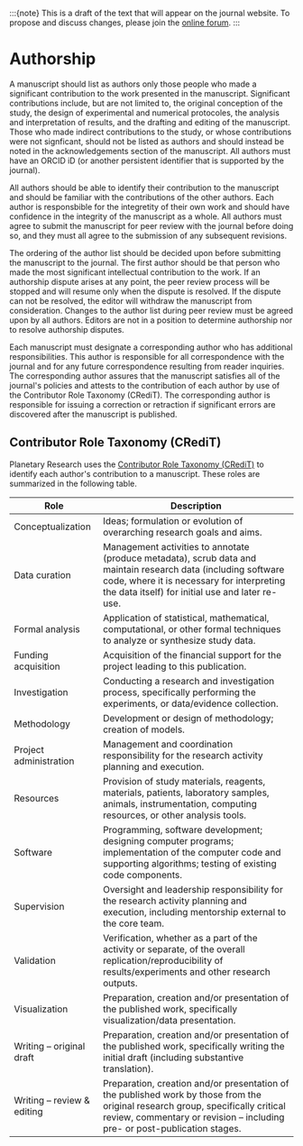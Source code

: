 :::{note}
This is a draft of the text that will appear on the journal website. To propose and discuss changes, please join the [online forum](#forum).
:::

# Authorship

A manuscript should list as authors only those people who made a significant contribution to the work presented in the manuscript. Significant contributions include, but are not limited to, the original conception of the study, the design of experimental and numerical protocoles, the analysis and interpretation of results, and the drafting and editing of the manuscript. Those who made indirect contributions to the study, or whose contributions were not signficant, should not be listed as authors and should instead be noted in the acknowledgements section of the manuscript. All authors must have an ORCID iD (or another persistent identifier that is supported by the journal).

All authors should be able to identify their contribution to the manuscript and should be familiar with the contributions of the other authors. Each author is responsbible for the integretity of their own work and should have confidence in the integrity of the manuscript as a whole. All authors must agree to submit the manuscript for peer review with the journal before doing so, and they must all agree to the submission of any subsequent revisions.

The ordering of the author list should be decided upon before submitting the manuscript to the journal. The first author should be that person who made the most significant intellectual contribution to the work. If an authorship dispute arises at any point, the peer review process will be stopped and will resume only when the dispute is resolved. If the dispute can not be resolved, the editor will withdraw the manuscript from consideration. Changes to the author list during peer review must be agreed upon by all authors. Editors are not in a position to determine authorship nor to resolve authorship disputes.

Each manuscript must designate a corresponding author who has additional responsibilities. This author is responsible for all correspondence with the journal and for any future correspondence resulting from reader inquiries. The corresponding author assures that the manuscript satisfies all of the journal's policies and attests to the contribution of each author by use of the Contributor Role Taxonomy (CRediT). The corresponding author is responsible for issuing a correction or retraction if significant errors are discovered after the manuscript is published.

## Contributor Role Taxonomy (CRediT)

Planetary Research uses the [Contributor Role Taxonomy (CRediT)](https://credit.niso.org/) to identify each author's contribution to a manuscript. These roles are summarized in the following table.

| Role | Description |  
| --- | --- |
| Conceptualization | Ideas; formulation or evolution of overarching research goals and aims. |  
| Data curation | Management activities to annotate (produce metadata), scrub data and maintain research data (including software code, where it is necessary for interpreting the data itself) for initial use and later re-use. |  
| Formal analysis |  Application of statistical, mathematical, computational, or other formal techniques to analyze or synthesize study data.|  
| Funding acquisition | Acquisition of the financial support for the project leading to this publication.|  
| Investigation |  Conducting a research and investigation process, specifically performing the experiments, or data/evidence collection. |  
| Methodology | Development or design of methodology; creation of models.|  
| Project administration | Management and coordination responsibility for the research activity planning and execution.|
| Resources | Provision of study materials, reagents, materials, patients, laboratory samples, animals, instrumentation, computing resources, or other analysis tools. |
| Software | Programming, software development; designing computer programs; implementation of the computer code and supporting algorithms; testing of existing code components. |
| Supervision | Oversight and leadership responsibility for the research activity planning and execution, including mentorship external to the core team. |
| Validation | Verification, whether as a part of the activity or separate, of the overall replication/reproducibility of results/experiments and other research outputs. |
| Visualization | Preparation, creation and/or presentation of the published work, specifically visualization/data presentation. |
| Writing – original draft | Preparation, creation and/or presentation of the published work, specifically writing the initial draft (including substantive translation). |
| Writing – review & editing | Preparation, creation and/or presentation of the published work by those from the original research group, specifically critical review, commentary or revision – including pre- or post-publication stages.|
